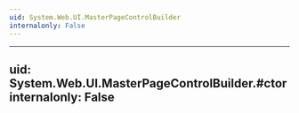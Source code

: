 ```yaml
---
uid: System.Web.UI.MasterPageControlBuilder
internalonly: False
---
```


---
uid: System.Web.UI.MasterPageControlBuilder.#ctor
internalonly: False
---
